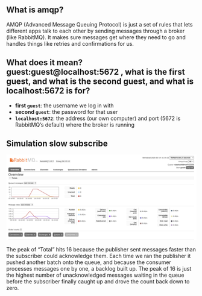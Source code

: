 ## What is amqp?  
AMQP (Advanced Message Queuing Protocol) is just a set of rules that lets different apps talk to each other by sending messages through a broker (like RabbitMQ). It makes sure messages get where they need to go and handles things like retries and confirmations for us.

## What does it mean? guest:guest@localhost:5672 , what is the first guest, and what is the second guest, and what is localhost:5672 is for? 
- **first `guest`**: the username we log in with  
- **second `guest`**: the password for that user  
- **`localhost:5672`**: the address (our own computer) and port (5672 is RabbitMQ’s default) where the broker is running  

## Simulation slow subscribe

![alt text](img/image.png)

The peak of “Total” hits 16 because the publisher sent messages faster than the subscriber could acknowledge them. Each time we ran the publisher it pushed another batch onto the queue, and because the consumer processes messages one by one, a backlog built up. The peak of 16 is just the highest number of unacknowledged messages waiting in the queue before the subscriber finally caught up and drove the count back down to zero.

